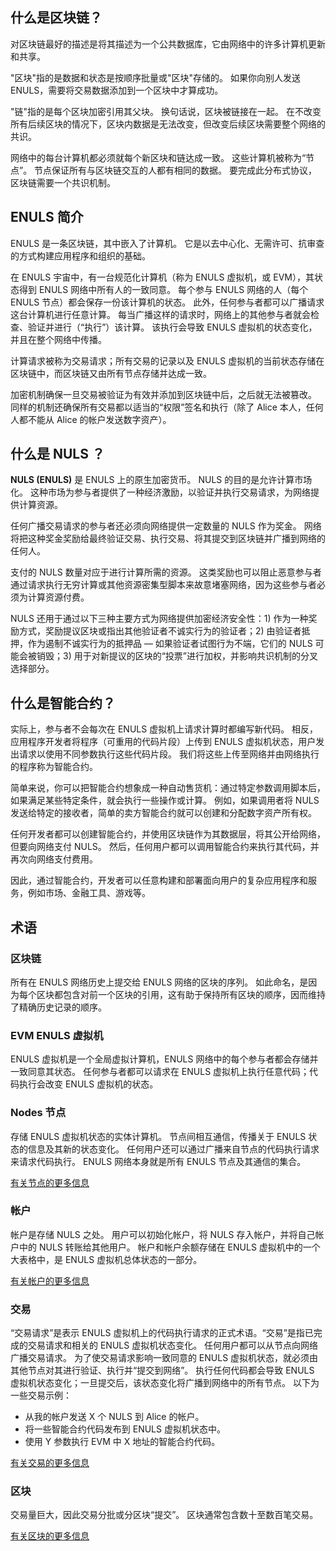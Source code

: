 ## 什么是区块链？

对区块链最好的描述是将其描述为一个公共数据库，它由网络中的许多计算机更新和共享。

"区块"指的是数据和状态是按顺序批量或"区块"存储的。 如果你向别人发送 ENULS，需要将交易数据添加到一个区块中才算成功。

"链"指的是每个区块加密引用其父块。 换句话说，区块被链接在一起。 在不改变所有后续区块的情况下，区块内数据是无法改变，但改变后续区块需要整个网络的共识。

网络中的每台计算机都必须就每个新区块和链达成一致。 这些计算机被称为“节点”。 节点保证所有与区块链交互的人都有相同的数据。 要完成此分布式协议，区块链需要一个共识机制。

## ENULS 简介

ENULS 是一条区块链，其中嵌入了计算机。 它是以去中心化、无需许可、抗审查的方式构建应用程序和组织的基础。

在 ENULS 宇宙中，有一台规范化计算机（称为 ENULS 虚拟机，或 EVM），其状态得到 ENULS 网络中所有人的一致同意。 每个参与 ENULS 网络的人（每个 ENULS 节点）都会保存一份该计算机的状态。 此外，任何参与者都可以广播请求这台计算机进行任意计算。 每当广播这样的请求时，网络上的其他参与者就会检查、验证并进行（“执行”）该计算。 该执行会导致 ENULS 虚拟机的状态变化，并且在整个网络中传播。

计算请求被称为交易请求；所有交易的记录以及 ENULS 虚拟机的当前状态存储在区块链中，而区块链又由所有节点存储并达成一致。

加密机制确保一旦交易被验证为有效并添加到区块链中后，之后就无法被篡改。 同样的机制还确保所有交易都以适当的“权限”签名和执行（除了 Alice 本人，任何人都不能从 Alice 的帐户发送数字资产）。

## 什么是 NULS ？

**NULS (ENULS)** 是 ENULS 上的原生加密货币。 NULS 的目的是允许计算市场化。 这种市场为参与者提供了一种经济激励，以验证并执行交易请求，为网络提供计算资源。

任何广播交易请求的参与者还必须向网络提供一定数量的 NULS 作为奖金。 网络将把这种奖金奖励给最终验证交易、执行交易、将其提交到区块链并广播到网络的任何人。

支付的 NULS 数量对应于进行计算所需的资源。 这类奖励也可以阻止恶意参与者通过请求执行无穷计算或其他资源密集型脚本来故意堵塞网络，因为这些参与者必须为计算资源付费。

NULS 还用于通过以下三种主要方式为网络提供加密经济安全性：1) 作为一种奖励方式，奖励提议区块或指出其他验证者不诚实行为的验证者；2) 由验证者抵押，作为遏制不诚实行为的抵押品 — 如果验证者试图行为不端，它们的 NULS 可能会被销毁；3) 用于对新提议的区块的“投票”进行加权，并影响共识机制的分叉选择部分。

## 什么是智能合约？

实际上，参与者不会每次在 ENULS 虚拟机上请求计算时都编写新代码。 相反，应用程序开发者将程序（可重用的代码片段）上传到 ENULS 虚拟机状态，用户发出请求以使用不同参数执行这些代码片段。 我们将这些上传至网络并由网络执行的程序称为智能合约。

简单来说，你可以把智能合约想象成一种自动售货机：通过特定参数调用脚本后，如果满足某些特定条件，就会执行一些操作或计算。 例如，如果调用者将 NULS 发送给特定的接收者，简单的卖方智能合约就可以创建和分配数字资产所有权。

任何开发者都可以创建智能合约，并使用区块链作为其数据层，将其公开给网络，但要向网络支付 NULS。 然后，任何用户都可以调用智能合约来执行其代码，并再次向网络支付费用。

因此，通过智能合约，开发者可以任意构建和部署面向用户的复杂应用程序和服务，例如市场、金融工具、游戏等。

## 术语

### 区块链

所有在 ENULS 网络历史上提交给 ENULS 网络的区块的序列。 如此命名，是因为每个区块都包含对前一个区块的引用，这有助于保持所有区块的顺序，因而维持了精确历史记录的顺序。

### EVM ENULS 虚拟机

ENULS 虚拟机是一个全局虚拟计算机，ENULS 网络中的每个参与者都会存储并一致同意其状态。 任何参与者都可以请求在 ENULS 虚拟机上执行任意代码；代码执行会改变 ENULS 虚拟机的状态。

### Nodes 节点

存储 ENULS 虚拟机状态的实体计算机。 节点间相互通信，传播关于 ENULS 状态的信息及其新的状态变化。 任何用户还可以通过广播来自节点的代码执行请求来请求代码执行。 ENULS 网络本身就是所有 ENULS 节点及其通信的集合。

[有关节点的更多信息](../nodes-and-clients/)

### 帐户

帐户是存储 NULS 之处。 用户可以初始化帐户，将 NULS 存入帐户，并将自己帐户中的 NULS 转账给其他用户。 帐户和帐户余额存储在 ENULS 虚拟机中的一个大表格中，是 ENULS 虚拟机总体状态的一部分。

[有关帐户的更多信息](../accounts/)

### 交易

“交易请求”是表示 ENULS 虚拟机上的代码执行请求的正式术语。“交易”是指已完成的交易请求和相关的 ENULS 虚拟机状态变化。 任何用户都可以从节点向网络广播交易请求。 为了使交易请求影响一致同意的 ENULS 虚拟机状态，就必须由其他节点对其进行验证、执行并“提交到网络”。 执行任何代码都会导致 ENULS 虚拟机状态变化；一旦提交后，该状态变化将广播到网络中的所有节点。 以下为一些交易示例：

- 从我的帐户发送 X 个 NULS 到 Alice 的帐户。
- 将一些智能合约代码发布到 ENULS 虚拟机状态中。
- 使用 Y 参数执行 EVM 中 X 地址的智能合约代码。

[有关交易的更多信息](../transactions/)

### 区块

交易量巨大，因此交易分批或分区块“提交”。 区块通常包含数十至数百笔交易。

[有关区块的更多信息](../blocks/)
